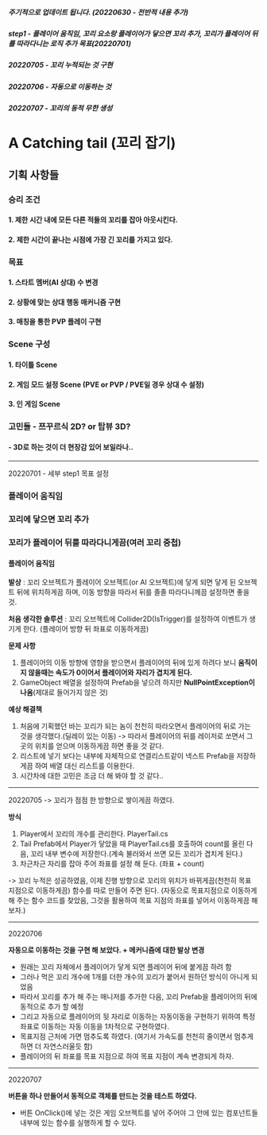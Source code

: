 ##### 주기적으로 업데이트 됩니다. (20220630 - 전반적 내용 추가)
##### step1 - 플레이어 움직임, 꼬리 요소랑 플레이어가 닿으면 꼬리 추가, 꼬리가 플레이어 뒤를 따라다니는 로직 추가 목표(20220701)
##### 20220705 - 꼬리 누적되는 것 구현
##### 20220706 - 자동으로 이동하는 것 
##### 20220707 - 꼬리의 동적 무한 생성

# A Catching tail (꼬리 잡기)

## 기획 사항들

### 승리 조건

#### 1. 제한 시간 내에 모든 다른 적들의 꼬리를 잡아 아웃시킨다.
#### 2. 제한 시간이 끝나는 시점에 가장 긴 꼬리를 가지고 있다.


### 목표

#### 1. 스타트 멤버(AI 상대) 수 변경
#### 2. 상황에 맞는 상대 행동 매커니즘 구현
#### 3. 매칭을 통한 PVP 플레이 구현



### Scene 구성

#### 1. 타이틀 Scene
#### 2. 게임 모드 설정 Scene (PVE or PVP / PVE일 경우 상대 수 설정)
#### 3. 인 게임 Scene


### 고민들 - 쯔꾸르식 2D? or 탑뷰 3D?

#### - 3D로 하는 것이 더 현장감 있어 보일라나..

<hr>

20220701 - 세부 step1 목표 설정

### 플레이어 움직임
### 꼬리에 닿으면 꼬리 추가
### 꼬리가 플레이어 뒤를 따라다니게끔(여러 꼬리 중첩)


#### 플레이어 움직임

**발상** : 꼬리 오브젝트가 플레이어 오브젝트(or AI 오브젝트)에 닿게 되면 닿게 된 오브젝트 뒤에 위치하게끔 하며, 이동 방향을 따라서 뒤를 졸졸 따라다니께끔 설정하면 좋을 것.

**처음 생각한 솔루션** : 꼬리 오브젝트에 Collider2D(IsTrigger)를 설정하여 이벤트가 생기게 한다. (플레이어 방향 뒤 좌표로 이동하게끔)

**문제 사항**
1. 플레이어의 이동 방향에 영향을 받으면서 플레이어의 뒤에 있게 하려다 보니 **움직이지 않을때는 속도가 0이어서 플레이어와 자리가 겹치게 된다.**
2. GameObject 배열을 설정하여 Prefab을 넣으려 하지만 **NullPointException이 나옴**(제대로 들어가지 않은 것)

**예상 해결책**
1. 처음에 기획했던 바는 꼬리가 되는 놈이 천천히 따라오면서 플레이어의 뒤로 가는 것을 생각했다.(딜레이 있는 이동) -> 따라서 플레이어의 뒤를 레이저로 쏘면서 그곳의 위치를 얻으며 이동하게끔 하면 좋을 것 같다.
2. 리스트에 넣기 보다는 내부에 자체적으로 연결리스트같이 넥스트 Prefab을 저장하게끔 하여 배열 대신 리스트를 이용한다.
3. 시간차에 대한 고민은 조금 더 해 봐야 할 것 같다..

<hr>

20220705 -> 꼬리가 점점 한 방향으로 쌓이게끔 하였다.

**방식**
1. Player에서 꼬리의 개수를 관리한다. PlayerTail.cs
2. Tail Prefab에서 Player가 닿았을 때 PlayerTail.cs를 호출하여 count를 올린 다음, 꼬리 내부 변수에 저장한다.(계속 불러와서 쓰면 모든 꼬리가 겹치게 된다.)
3. 차근차근 자리를 잡아 주어 좌표를 설정 해 둔다. (좌표 + count)

-> 꼬리 누적은 성공하였음, 이제 진행 방향으로 꼬리의 위치가 바뀌게끔(천천히 목표 지점으로 이동하게끔) 함수를 따로 만들어 주면 된다.
(자동으로 목표지점으로 이동하게 해 주는 함수 코드를 찾았음, 그것을 활용하여 목표 지점의 좌표를 넣어서 이동하게끔 해 보자.)

<hr>

20220706

**자동으로 이동하는 것을 구현 해 보았다. + 메커니즘에 대한 발상 변경**
- 원래는 꼬리 자체에서 플레이어가 닿게 되면 플레이어 뒤에 붙게끔 하려 함
- 그러나 먹은 꼬리 개수에 1개를 더한 개수의 꼬리가 붙어서 원하던 방식이 아니게 되었음
- 따라서 꼬리를 추가 해 주는 매니저를 추가한 다음, 꼬리 Prefab을 플레이어의 뒤에 동적으로 추가 할 예정
- 그리고 자동으로 플레이어의 뒷 자리로 이동하는 자동이동을 구현하기 위하여 특정 좌표로 이동하는 자동 이동을 1차적으로 구현하였다.
- 목표지점 근처에 가면 멈추도록 하였다. (여기서 가속도를 천천히 줄이면서 멈추게 하면 더 자연스러울듯 함)
- 플레이어의 뒤 좌표를 목표 지점으로 하여 목표 지점이 계속 변경되게 하자.

<hr>

20220707

**버튼을 하나 만들어서 동적으로 객체를 만드는 것을 테스트 하였다.**
- 버튼 OnClick()에 넣는 것은 게임 오브젝트를 넣어 주어야 그 안에 있는 컴포넌트들 내부에 있는 함수를 실행하게 할 수 있다.

